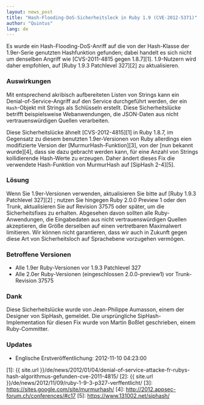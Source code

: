 ```yaml
---
layout: news_post
title: "Hash-Flooding-DoS-Sicherheitsleck in Ruby 1.9 (CVE-2012-5371)"
author: "Quintus"
lang: de
---
```


Es wurde ein Hash-Flooding-DoS-Anriff auf die von der Hash-Klasse der
1.9er-Serie genutzten Hashfunktion gefunden; dabei handelt es sich nicht
um denselben Angriff wie [CVS-2011-4815 gegen 1.8.7][1]. 1.9-Nutzern
wird daher empfohlen, auf [Ruby 1.9.3 Patchlevel 327][2] zu
aktualisieren.

### Auswirkungen

Mit entsprechend akribisch aufbereiteten Listen von Strings kann ein
Denial-of-Service-Angriff auf den Service durchgeführt werden, der ein
`Hash`-Objekt mit Strings als Schlüsseln erstellt. Diese
Sicherheitslücke betrifft beispielsweise Webanwendungen, die JSON-Daten
aus nicht vertrauenswürdigen Quellen verarbeiten.

Diese Sicherheitslücke ähnelt [CVS-2012-4815][1] in Ruby 1.8.7, im
Gegensatz zu diesem benutzten 1.9er-Versionen von Ruby allerdings eien
modifizierte Version der [MurmurHash-Funktion][3], von der [nun bekannt
wurde][4], dass sie dazu gebracht werden kann, für eine Anzahl von
Strings kollidierende Hash-Werte zu erzeugen. Daher ändert dieses Fix
die verwendete Hash-Funktion von MurmurHash auf [SipHash 2-4][5].

### Lösung

Wenn Sie 1.9er-Versionen verwenden, aktualisieren Sie bitte auf [Ruby
1.9.3 Patchlevel 327][2] ; nutzen Sie hingegen Ruby 2.0.0 Preview 1 oder
den Trunk, aktualisieren Sie auf Revision 37575 oder später, um die
Sicherheitsfixes zu erhalten. Abgesehen davon sollten alle
Ruby-Anwendungen, die Eingabedaten aus nicht vertrauenswürdigen Quellen
akzeptieren, die Größe derselben auf einen vertretbaren Maximalwert
limitieren. Wir können nicht garantieren, dass wir auch in Zukunft gegen
diese Art von Sicherheitsloch auf Sprachebene vorzugehen vermögen.

### Betroffene Versionen

* Alle 1.9er Ruby-Versionen vor 1.9.3 Patchlevel 327
* Alle 2.0er Ruby-Versionen (eingeschlossen 2.0.0-preview1) vor
  Trunk-Revision 37575

### Dank

Diese Sicherheitslücke wurde von Jean-Philippe Aumasson, einem der
Designer von SipHash, gemeldet. Die ursprüngliche SipHash-Implementation
für diesen Fix wurde von Martin Boßlet geschrieben, einem
Ruby-Committer.

### Updates

* Englische Erstveröffentlichung: 2012-11-10 04:23:00



[1]: {{ site.url }}/de/news/2012/01/04/denial-of-service-attacke-fr-rubys-hash-algorithmus-gefunden-cve-2011-4815/ 
[2]: {{ site.url }}/de/news/2012/11/09/ruby-1-9-3-p327-verffentlicht/ 
[3]: https://sites.google.com/site/murmurhash/ 
[4]: http://2012.appsec-forum.ch/conferences/#c17 
[5]: https://www.131002.net/siphash/ 
